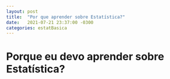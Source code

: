 ```yaml
---
layout: post
title:  "Por que aprender sobre Estatística?"
date:   2021-07-21 23:37:00 -0300
categories: estatBasica
---
```


# Porque eu devo aprender sobre Estatística?